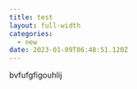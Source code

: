 ```yaml
---
title: test
layout: full-width
categories:
  - new
date: 2023-01-09T06:48:51.120Z
---
```

b﻿vfufgfigouhlij